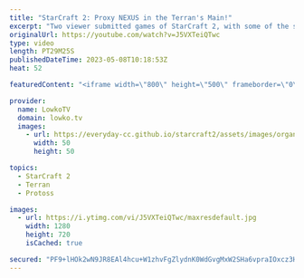 ```yaml
---
title: "StarCraft 2: Proxy NEXUS in the Terran's Main!"
excerpt: "Two viewer submitted games of StarCraft 2, with some of the strangest strategies that I've ever seen. Proxy Refinery and a Proxy Nexus?!  Support my work: https://patreon.com/lowkotv Lowko Merch: https://lowko.shop  00:00 Proxy Refinery 12:07 Proxy Nexus  My YouTube channels: https://youtube.com/lowkotv"
originalUrl: https://youtube.com/watch?v=J5VXTeiQTwc
type: video
length: PT29M25S
publishedDateTime: 2023-05-08T10:18:53Z
heat: 52

featuredContent: "<iframe width=\"800\" height=\"500\" frameborder=\"0\" src=\"https://www.youtube.com/embed/J5VXTeiQTwc\" allow=\"accelerometer; autoplay; encrypted-media; gyroscope; picture-in-picture\" allowfullscreen></iframe>"

provider:
  name: LowkoTV
  domain: lowko.tv
  images:
    - url: https://everyday-cc.github.io/starcraft2/assets/images/organizations/lowko.tv-50x50.jpg
      width: 50
      height: 50

topics:
  - StarCraft 2
  - Terran
  - Protoss

images:
  - url: https://i.ytimg.com/vi/J5VXTeiQTwc/maxresdefault.jpg
    width: 1280
    height: 720
    isCached: true

secured: "PF9+lHOk2wN9JR8EAl4hcu+W1zhvFgZlydnK0WdGvgMxW2SHa6vpraIOxcz3HDH9/o5ur18yFQj+HmVnipKnCrK8j5SwAOzWX7J3pu07zharvil0RIqgi/yVYMsuf5ewjHl+1JMBavmoWNKJ4VsBe4IhhgumdeP0EKaDvz1lBypLK6q6Ehq4S38lRkrI+57sLe/J6ynONjNQGLu81dK8awboPpYJ3tjtJ1++MaAkZH0YWLXALPKR9ZfFu7W2BzSwv3nXCKWCcGYQdnNFPdAyTnDACnXpEhP60AvID0ifmb1dKw/F+aAPWrpwOOd2Mjz2Gs2YlFEDYpQYLkQVAqjPKq4AQW4BgbTK5ZTY5xA2M4PTjdnF4HhhSQdqhxIeoaDALJq+r/8DORk94K6TvB4jXc9Krs/pSp20K9QfmV0vNsU=;7SY4afeen1DhWxRSD7M0+A=="
---
```


